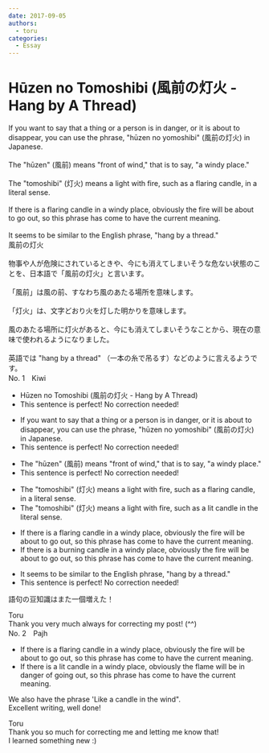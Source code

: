 ```yaml
---
date: 2017-09-05
authors:
  - toru
categories:
  - Essay
---
```


<h1 id="subject_show">Hūzen no Tomoshibi (風前の灯火 - Hang by A Thread)</h1>
<div class="date" hidden>Sep 5, 2017 10:30</div>
<div id="post"><div id="body_show_ori">
If you want to say that a thing or a person is in danger, or it is about to disappear, you can use the phrase, "hūzen no yomoshibi" (風前の灯火) in Japanese.<br/><br/>The "hūzen" (風前) means "front of wind," that is to say, "a windy place."<br/><br/>The "tomoshibi" (灯火) means a light with fire, such as a flaring candle, in a literal sense.<br/><br/>If there is a flaring candle in a windy place, obviously the fire will be about to go out, so this phrase has come to have the current meaning.<br/><br/>It seems to be similar to the English phrase, "hang by a thread."
</div></div>

<!-- more -->

<div id="post_ja"><div id="body_show_mo">
風前の灯火<br/><br/>物事や人が危険にされているときや、今にも消えてしまいそうな危ない状態のことを、日本語で「風前の灯火」と言います。<br/><br/>「風前」は風の前、すなわち風のあたる場所を意味します。<br/><br/>「灯火」は、文字どおり火を灯した明かりを意味します。<br/><br/>風のあたる場所に灯火があると、今にも消えてしまいそうなことから、現在の意味で使われるようになりました。<br/><br/>英語では "hang by a thread" （一本の糸で吊るす）などのように言えるようです。
</div></div>
<div id="block"><div class="first_name"> No. 1　<span class="just_name">Kiwi</span></div><div id="block2">
<ul class="correction_field">
<li class="incorrect">Hūzen no Tomoshibi (風前の灯火 - Hang by A Thread)</li>
<li class="corrected perfect">This sentence is perfect! No correction needed!</li>
</ul>
<ul class="correction_field">
<li class="incorrect">If you want to say that a thing or a person is in danger, or it is about to disappear, you can use the phrase, "hūzen no yomoshibi" (風前の灯火) in Japanese.</li>
<li class="corrected perfect">This sentence is perfect! No correction needed!</li>
</ul>
<ul class="correction_field">
<li class="incorrect">The "hūzen" (風前) means "front of wind," that is to say, "a windy place."</li>
<li class="corrected perfect">This sentence is perfect! No correction needed!</li>
</ul>
<ul class="correction_field">
<li class="incorrect">The "tomoshibi" (灯火) means a light with fire, such as a flaring candle, in a literal sense.</li>
<li class="corrected correct">
The "tomoshibi" (灯火) means a light with fire, such as a <span class="f_blue">lit</span> candle<span class="f_blue"> in the</span> literal sense.
</li>
</ul>
<ul class="correction_field">
<li class="incorrect">If there is a flaring candle in a windy place, obviously the fire will be about to go out, so this phrase has come to have the current meaning.</li>
<li class="corrected correct">
If there is a <span class="f_blue">burn</span>ing candle in a windy place, obviously the fire will be about to go out, so this phrase has come to have the current meaning.
</li>
</ul>
<ul class="correction_field">
<li class="incorrect">It seems to be similar to the English phrase, "hang by a thread."</li>
<li class="corrected perfect">This sentence is perfect! No correction needed!</li>
</ul>
<p class="comment_small">
 語句の豆知識はまた一個増えた！
</p>

</div><div class="name"><span class="just_name">Toru</span><br>
Thank you very much always for correcting my post! (^^)
</div>
</div>
<div id="block"><div class="first_name"> No. 2　<span class="just_name">Pajh</span></div><div id="block2">
<ul class="correction_field">
<li class="incorrect">If there is a flaring candle in a windy place, obviously the fire will be about to go out, so this phrase has come to have the current meaning.</li>
<li class="corrected correct">
If there is a <span class="f_blue">lit</span> candle in a windy place, obviously the <span class="f_red">flame</span> will be in <span class="f_blue">danger of going</span> out, so this phrase has come to have the current meaning.
</li>
</ul>
<p class="comment_small">
 We also have the phrase 'Like a candle in the wind".
 <br/>
 Excellent writing, well done!
</p>

</div><div class="name"><span class="just_name">Toru</span><br>
Thank you so much for correcting me and letting me know that!<br/>I learned something new :)
</div>
</div>
